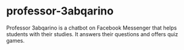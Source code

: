 # professor-3abqarino
Professor 3abqarino is a chatbot on Facebook Messenger that helps students with their studies. It answers their questions and offers quiz games.
